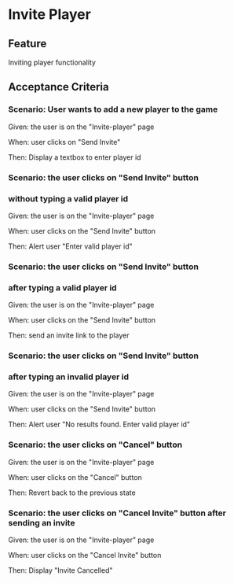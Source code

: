 # Invite Player

## Feature

Inviting player functionality

## Acceptance Criteria

### Scenario: User wants to add a new player to the game

  Given: the user is on the "Invite-player" page
  
  When: user clicks on "Send Invite"

  Then: Display a textbox to enter player id
  
### Scenario: the user clicks on "Send Invite" button
### without typing a valid player id
  
  Given: the user is on the "Invite-player" page
  
  When: user clicks on the "Send Invite" button

  Then: Alert user "Enter valid player id"

### Scenario: the user clicks on "Send Invite" button
### after typing a valid player id
  
  Given: the user is on the "Invite-player" page
  
  When: user clicks on the "Send Invite" button

  Then: send an invite link to the player
  
### Scenario: the user clicks on "Send Invite" button
### after typing an invalid player id

  Given: the user is on the "Invite-player" page
  
  When: user clicks on the "Send Invite" button

  Then: Alert user "No results found. Enter valid player id"
  
### Scenario: the user clicks on "Cancel" button
  
  Given: the user is on the "Invite-player" page
  
  When: user clicks on the "Cancel" button

  Then: Revert back to the previous state
  
### Scenario: the user clicks on "Cancel Invite" button after sending an invite
  
  Given: the user is on the "Invite-player" page
  
  When: user clicks on the "Cancel Invite" button

  Then: Display "Invite Cancelled"
